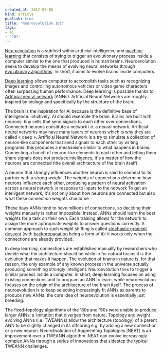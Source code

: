 ```yaml
---
created_at: 2017-07-05 
kind: article
publish: true
title: "Neuroevolution 101"
tags:
- ai
- '101'
---
```


[Neuroevolution](https://en.wikipedia.org/wiki/Neuroevolution) is a subfield within artificial intelligence and [machine learning](https://en.wikipedia.org/wiki/Machine_learning) that consists of trying to trigger an evolutionary process inside a computer similar to the one that produced in human brains. Neuroevolution seeks to develop the means of evolving neural networks through [evolutionary algorithms](https://en.wikipedia.org/wiki/Evolutionary_algorithm). In short, it aims to evolve brains inside computers.

[Deep learning](https://en.wikipedia.org/wiki/Deep_learning) allows computer to accomplish tasks such as recognizing images and controlling autonomous vehicles or video game characters often surpassing human performance. Deep learning is possible thanks to [Artificial neural network](https://en.wikipedia.org/wiki/Artificial_neural_network) (ANNs).  Artificial Neural Networks are roughly inspired by biology and specifically by the structure of the brain. 

The brain is the inspiration for AI because is the definitive base of intelligence: intuitively, AI should resemble the brain. Brains are built with neurons: tiny cells that send signals to each other over connections. Connected neurons constitute a network i.e. a neural network. Artificial neural networks may have many layers of neurons which is why they are called « deep ». Artificial Neural Network is a try to simulate a collection of neuron-like components that send signals to each other by writing programs: this produces a mechanism similar to what happens in brains. Connecting a bunch of neuron-like elements to each other and letting them share signals does not produce intelligence, it's a matter of how the neurons are connected (the overall architecture of the brain itself).

A neuron that strongly influences another neuron is said to connect to its partner with a *strong weight*. The weights of connections determine how neurons influence each other, producing a pattern of neural activation across a neural network in response to inputs to the network  To get an intelligent network, it's not only about how neurons are connected but also what these connection weights should be.

These days ANNs tend to have millions of connections, so deciding their weights manually is rather impossible. Instead, ANNs should learn the best weights for a task on their own. Each training allows for the network to assign the more appropriate weights to answer questions correctly. A common approach to such weight shifting is called [stochastic gradient descent](https://en.wikipedia.org/wiki/Stochastic_gradient_descent) (with [backpropagation](https://en.wikipedia.org/wiki/Backpropagation) being a form of it): it works only when the connections are already provided.

In deep learning, connections are established manually by researchers who decide what the architecture should be while in for natural brains it is the evolution that makes it happen. The evolution of brains in nature is, for that reason, the only example of any known process in the universe actually producing something strongly intelligent. Neuroevolution tries to trigger a similar process inside a computer. In short, deep learning focuses on using existing connections and to program an ANN to learn, while neuroevolution focuses on the origin of the architecture of the brain itself. The process of neuroevolution is to keep selecting increasingly fit ANNs as parents to produce new ANNs: the core idea of neuroevolution is essentially just breeding.

The fixed-topology algorithms of the '80s and '90s were unable to produce larger ANNs: a limitation that diverges from nature. Topology and weight evolving ANNs (i.e. TWEANNs) allow the architecture (topology) of a parent ANN to be slightly changed in its offspring e.g. by adding a new connection or a new neuron. NeuroEvolution of Augmenting Topologies (NEAT) is an improvement over a TWEANN algorithm. NEAT can evolve increasingly complex ANNs through a series of innovations that sidestep the typical TWEANN challenges.
